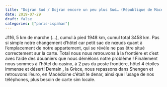 ```yaml
---
title: "Dojran Sud / Dojran encore un peu plus Sud… (République de Macédoine du Nord)"
date: 2019-07-29
draft: false
categories: ["paris-ispahan"]
---
```


J116, 5 km de marche (…), cumul à pied 1948 km, cumul total 3458 km.
Pas si simple notre changement d’hôtel car petit sac de nœuds quant à l’emplacement de notre appartement, qui se révèle ne pas être situé correctement sur la carte. Total nous nous retrouvons à la frontière et c’est avec l’aide des douaniers que nous démêlons notre problème ! Finalement nous sommes à l’hôtel du casino, à 2 pas du poste frontière, hôtel 4 étoiles immense et désert!
Demain , la Grèce, nous repassons dans Shengen et retrouvons l’euro, en Macédoine c’était le denar, ainsi que l’usage de nos téléphones, plus besoin de carte sim locale.
